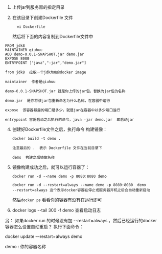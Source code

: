 1. 上传jar到服务器的指定目录

2. 在该目录下创建Dockerfile 文件

    ```shell
      vi Dockerfile
    ```

    然后将下面的内容复制到Dockerfile文件中

```shell
FROM jdk8 
MAINTAINER qiuhuu
ADD demo-0.0.1-SNAPSHOT.jar demo.jar
EXPOSE 8080
ENTRYPOINT ["java","-jar","demo.jar"]

from jdk8  拉取一个jdk为8的docker image

maintainer  作者是qiuhuu

demo-0.0.1-SNAPSHOT.jar 就是你上传的jar包，替换为jar包的名称

demo.jar  是你将该jar包重新命名为什么名称，在容器中运行

expose  该容器暴露的端口是多少，就是jar在容器中以多少端口运行

entrypoint 容器启动之后执行的命令，java -jar demo.jar  即启动jar
```

 

   4. 创建好Dockerfile文件之后，执行命令 构建镜像：

      ```shell
      docker build -t demo .
      
      注意最后的 .  表示 Dockerfile 文件在当前目录下
      
      demo  构建之后镜像名称
      ```
      
      

 

   5. 镜像构建成功之后，就可以运行容器了：

       ```
       docker run -d --name demo -p 8080:8080 demo
       
       docker run -d --restart=always --name demo -p 8080:8080  demo   
       --restart=always 这个表示docker容器在停止或服务器开机之后会自动重新启动 
       ```
       
       然后`docker ps` 看看你的容器有没有在运行即可 

  7. docker logs --tail  300 -f  demo  查看启动日志 

   

另： 如果docker run 的时候没有加 --restart=always ，然后已经运行的docker容器怎么设置自动重启？ 执行下面命令：

   docker update –-restart=always demo 

 demo : 你的容器名称